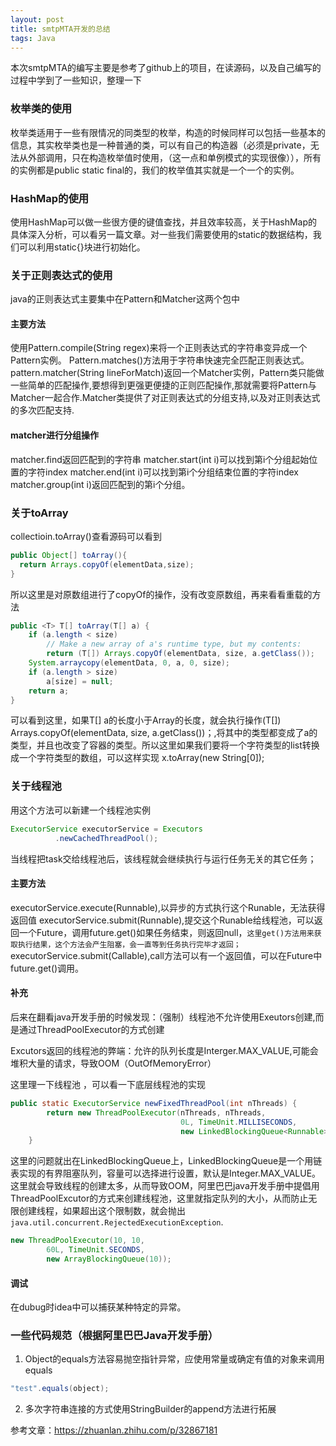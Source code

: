 ```yaml
---
layout: post
title: smtpMTA开发的总结
tags: Java
---
```

本次smtpMTA的编写主要是参考了github上的项目，在读源码，以及自己编写的过程中学到了一些知识，整理一下

### 枚举类的使用
枚举类适用于一些有限情况的同类型的枚举，构造的时候同样可以包括一些基本的信息，其实枚举类也是一种普通的类，可以有自己的构造器（必须是private，无法从外部调用，只在构造枚举值时使用，（这一点和单例模式的实现很像）），所有的实例都是public static final的，我们的枚举值其实就是一个一个的实例。
### HashMap的使用
使用HashMap可以做一些很方便的键值查找，并且效率较高，关于HashMap的具体深入分析，可以看另一篇文章。对一些我们需要使用的static的数据结构，我们可以利用static{}块进行初始化。
### 关于正则表达式的使用
java的正则表达式主要集中在Pattern和Matcher这两个包中
#### 主要方法
使用Pattern.compile(String regex)来将一个正则表达式的字符串变异成一个Pattern实例。
Pattern.matches()方法用于字符串快速完全匹配正则表达式。
pattern.matcher(String lineForMatch)返回一个Matcher实例，Pattern类只能做一些简单的匹配操作,要想得到更强更便捷的正则匹配操作,那就需要将Pattern与Matcher一起合作.Matcher类提供了对正则表达式的分组支持,以及对正则表达式的多次匹配支持.
#### matcher进行分组操作
matcher.find返回匹配到的字符串
matcher.start(int i)可以找到第i个分组起始位置的字符index
matcher.end(int i)可以找到第i个分组结束位置的字符index
matcher.group(int i)返回匹配到的第i个分组。
### 关于toArray
collectioin.toArray()查看源码可以看到
```java
public Object[] toArray(){
  return Arrays.copyOf(elementData,size);
}
```
所以这里是对原数组进行了copyOf的操作，没有改变原数组，再来看看重载的方法
```java
public <T> T[] toArray(T[] a) {
    if (a.length < size)
        // Make a new array of a's runtime type, but my contents:
        return (T[]) Arrays.copyOf(elementData, size, a.getClass());
    System.arraycopy(elementData, 0, a, 0, size);
    if (a.length > size)
        a[size] = null;
    return a;
}
```
可以看到这里，如果T[] a的长度小于Array的长度，就会执行操作(T[]) Arrays.copyOf(elementData, size, a.getClass())；,将其中的类型都变成了a的类型，并且也改变了容器的类型。所以这里如果我们要将一个字符类型的list转换成一个字符类型的数组，可以这样实现 x.toArray(new String[0]);
### 关于线程池
用这个方法可以新建一个线程池实例
```java
ExecutorService executorService = Executors
          .newCachedThreadPool();
```
当线程把task交给线程池后，该线程就会继续执行与运行任务无关的其它任务；
#### 主要方法
executorService.execute(Runnable),以异步的方式执行这个Runable，无法获得返回值
executorService.submit(Runnable),提交这个Runable给线程池，可以返回一个Future，调用future.get()如果任务结束，则返回null，`这里get()方法用来获取执行结果，这个方法会产生阻塞，会一直等到任务执行完毕才返回；`
executorService.submit(Callable),call方法可以有一个返回值，可以在Future中future.get()调用。

#### 补充

后来在翻看java开发手册的时候发现：（强制）线程池不允许使用Exeutors创建,而是通过ThreadPoolExecutor的方式创建

Excutors返回的线程池的弊端：允许的队列长度是Interger.MAX_VALUE,可能会堆积大量的请求，导致OOM（OutOfMemoryError）

这里理一下线程池 ，可以看一下底层线程池的实现

```java
public static ExecutorService newFixedThreadPool(int nThreads) {
        return new ThreadPoolExecutor(nThreads, nThreads,
                                      0L, TimeUnit.MILLISECONDS,
                                      new LinkedBlockingQueue<Runnable>());
    }
```

这里的问题就出在LinkedBlockingQueue上，LinkedBlockingQueue是一个用链表实现的有界阻塞队列，容量可以选择进行设置，默认是Integer.MAX_VALUE。这里就会导致线程的创建太多，从而导致OOM，阿里巴巴java开发手册中提倡用ThreadPoolExcutor的方式来创建线程池，这里就指定队列的大小，从而防止无限创建线程，如果超出这个限制数，就会抛出`java.util.concurrent.RejectedExecutionException`.

```java
new ThreadPoolExecutor(10, 10,
        60L, TimeUnit.SECONDS,
        new ArrayBlockingQueue(10));
```

#### 调试

在dubug时idea中可以捕获某种特定的异常。

### 一些代码规范（根据阿里巴巴Java开发手册）
1. Object的equals方法容易抛空指针异常，应使用常量或确定有值的对象来调用equals
```java
"test".equals(object);
```

2. 多次字符串连接的方式使用StringBuilder的append方法进行拓展

参考文章：https://zhuanlan.zhihu.com/p/32867181

